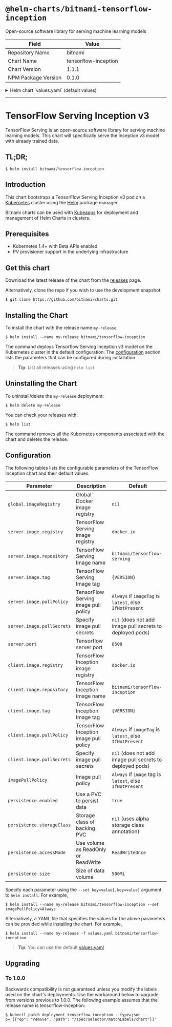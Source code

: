 # `@helm-charts/bitnami-tensorflow-inception`

Open-source software library for serving machine learning models

| Field               | Value                |
| ------------------- | -------------------- |
| Repository Name     | bitnami              |
| Chart Name          | tensorflow-inception |
| Chart Version       | 1.1.1                |
| NPM Package Version | 0.1.0                |

<details>

<summary>Helm chart `values.yaml` (default values)</summary>

```yaml
## Global Docker image registry
## Please, note that this will override the image registry for all the images, including dependencies, configured to use the global value
##
# global:
#   imageRegistry:

## TensorFlow Serving server image version
## ref: https://hub.docker.com/r/bitnami/tensorflow-serving/tags/
##
server:
  image:
    registry: docker.io
    repository: bitnami/tensorflow-serving
    tag: 1.10.1
    ## Specify a imagePullPolicy
    ## Defaults to 'Always' if image tag is 'latest', else set to 'IfNotPresent'
    ## ref: http://kubernetes.io/docs/user-guide/images/#pre-pulling-images
    ##
    pullPolicy: IfNotPresent
    ## Optionally specify an array of imagePullSecrets.
    ## Secrets must be manually created in the namespace.
    ## ref: https://kubernetes.io/docs/tasks/configure-pod-container/pull-image-private-registry/
    ##
    # pullSecrets:
    #   - myRegistrKeySecretName
  port: 8500

## TensorFlow Inception image version
## ref: https://hub.docker.com/r/bitnami/tensorflow-inception/tags/
##
client:
  image:
    registry: docker.io
    repository: bitnami/tensorflow-inception
    tag: 1.10.1
    ## Specify a imagePullPolicy
    ## Defaults to 'Always' if image tag is 'latest', else set to 'IfNotPresent'
    ## ref: http://kubernetes.io/docs/user-guide/images/#pre-pulling-images
    ##
    pullPolicy: IfNotPresent
    ## Optionally specify an array of imagePullSecrets.
    ## Secrets must be manually created in the namespace.
    ## ref: https://kubernetes.io/docs/tasks/configure-pod-container/pull-image-private-registry/
    ##
    # pullSecrets:
    #   - myRegistrKeySecretName

## Specify a imagePullPolicy
## Defaults to 'Always' if image tag is 'latest', else set to 'IfNotPresent'
## ref: http://kubernetes.io/docs/user-guide/images/#pre-pulling-images
##
imagePullPolicy: IfNotPresent

## Enable persistence using Persistent Volume Claims
## ref: http://kubernetes.io/docs/user-guide/persistent-volumes/
##
persistence:
  enabled: true
  ## If defined, volume.beta.kubernetes.io/storage-class: <storageClass>
  ## Default: volume.alpha.kubernetes.io/storage-class: default
  ##
  # storageClass:
  accessMode: ReadWriteOnce
  size: 500Mi

## Kubernetes configuration
## For minikube, set this to NodePort, elsewhere use LoadBalancer
##
serviceType: LoadBalancer
```

</details>

---

# TensorFlow Serving Inception v3

TensorFlow Serving is an open-source software library for serving machine learning models. This chart will specifically serve the Inception v3 model with already trained data.

## TL;DR;

```console
$ helm install bitnami/tensorflow-inception
```

## Introduction

This chart bootstraps a TensorFlow Serving Inception v3 pod on a [Kubernetes](http://kubernetes.io) cluster using the [Helm](https://helm.sh) package manager.

Bitnami charts can be used with [Kubeapps](https://kubeapps.com/) for deployment and management of Helm Charts in clusters.

## Prerequisites

- Kubernetes 1.4+ with Beta APIs enabled
- PV provisioner support in the underlying infrastructure

## Get this chart

Download the latest release of the chart from the [releases](../../../releases) page.

Alternatively, clone the repo if you wish to use the development snapshot:

```console
$ git clone https://github.com/bitnami/charts.git
```

## Installing the Chart

To install the chart with the release name `my-release`:

```console
$ helm install --name my-release bitnami/tensorflow-inception
```

The command deploys Tensorflow Serving Inception v3 model on the Kubernetes cluster in the default configuration. The [configuration](#configuration) section lists the parameters that can be configured during installation.

> **Tip**: List all releases using `helm list`

## Uninstalling the Chart

To uninstall/delete the `my-release` deployment:

```console
$ helm delete my-release
```

You can check your releases with:

```console
$ helm list
```

The command removes all the Kubernetes components associated with the chart and deletes the release.

## Configuration

The following tables lists the configurable parameters of the TensorFlow Inception chart and their default values.

| Parameter                  | Description                            | Default                                                  |
| -------------------------- | -------------------------------------- | -------------------------------------------------------- |
| `global.imageRegistry`     | Global Docker image registry           | `nil`                                                    |
| `server.image.registry`    | TensorFlow Serving image registry      | `docker.io`                                              |
| `server.image.repository`  | TensorFlow Serving Image name          | `bitnami/tensorflow-serving`                             |
| `server.image.tag`         | TensorFlow Serving Image tag           | `{VERSION}`                                              |
| `server.image.pullPolicy`  | TensorFlow Serving image pull policy   | `Always` if `imageTag` is `latest`, else `IfNotPresent`  |
| `server.image.pullSecrets` | Specify image pull secrets             | `nil` (does not add image pull secrets to deployed pods) |
| `server.port`              | Tensorflow server port                 | `8500`                                                   |
| `client.image.registry`    | TensorFlow Inception image registry    | `docker.io`                                              |
| `client.image.repository`  | TensorFlow Inception Image name        | `bitnami/tensorflow-inception`                           |
| `client.image.tag`         | TensorFlow Inception Image tag         | `{VERSION}`                                              |
| `client.image.pullPolicy`  | TensorFlow Inception image pull policy | `Always` if `imageTag` is `latest`, else `IfNotPresent`  |
| `client.image.pullSecrets` | Specify image pull secrets             | `nil` (does not add image pull secrets to deployed pods) |
| `imagePullPolicy`          | Image pull policy                      | `Always` if `image` tag is `latest`, else `IfNotPresent` |
| `persistence.enabled`      | Use a PVC to persist data              | `true`                                                   |
| `persistence.storageClass` | Storage class of backing PVC           | `nil` (uses alpha storage class annotation)              |
| `persistence.accessMode`   | Use volume as ReadOnly or ReadWrite    | `ReadWriteOnce`                                          |
| `persistence.size`         | Size of data volume                    | `500Mi`                                                  |

Specify each parameter using the `--set key=value[,key=value]` argument to `helm install`. For example,

```console
$ helm install --name my-release bitnami/tensorflow-inception --set imagePullPolicy=Always
```

Alternatively, a YAML file that specifies the values for the above parameters can be provided while installing the chart. For example,

```console
$ helm install --name my-release -f values.yaml bitnami/tensorflow-inception
```

> **Tip**: You can use the default [values.yaml](values.yaml)

## Upgrading

### To 1.0.0

Backwards compatibility is not guaranteed unless you modify the labels used on the chart's deployments.
Use the workaround below to upgrade from versions previous to 1.0.0. The following example assumes that the release name is tensorflow-inception:

```console
$ kubectl patch deployment tensorflow-inception --type=json -p='[{"op": "remove", "path": "/spec/selector/matchLabels/chart"}]'
```
